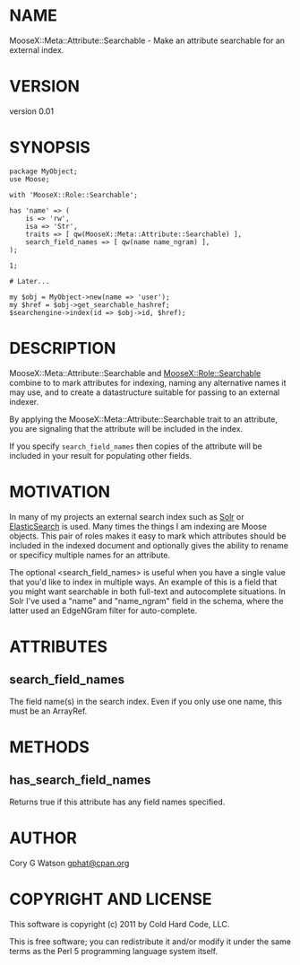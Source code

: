 # NAME

MooseX::Meta::Attribute::Searchable - Make an attribute searchable for an external index.

# VERSION

version 0.01

# SYNOPSIS

    package MyObject;
    use Moose;

    with 'MooseX::Role::Searchable';

    has 'name' => (
        is => 'rw',
        isa => 'Str',
        traits => [ qw(MooseX::Meta::Attribute::Searchable) ],
        search_field_names => [ qw(name name_ngram) ],
    );

    1;

    # Later...

    my $obj = MyObject->new(name => 'user');
    my $href = $obj->get_searchable_hashref;
    $searchengine->index(id => $obj->id, $href);

# DESCRIPTION

MooseX::Meta::Attribute::Searchable and [MooseX::Role::Searchable](http://search.cpan.org/perldoc?MooseX::Role::Searchable) combine to
to mark attributes for indexing, naming any alternative names it may use, and
to create a datastructure suitable for passing to an external indexer.

By applying the MooseX::Meta::Attribute::Searchable trait to an attribute, you
are signaling that the attribute will be included in the index.

If you specify `search_field_names` then copies of the attribute will be
included in your result for populating other fields.

# MOTIVATION

In many of my projects an external search index such as
[Solr](http://lucene.apache.org/solr/) or
[ElasticSearch](http://www.elasticsearch.org/) is used.  Many times the things
I am indexing are Moose objects.  This pair of roles makes it easy to mark
which attributes should be included in the indexed document and optionally
gives the ability to rename or specificy multiple names for an attribute.

The optional <search_field_names> is useful when you have a single value that
you'd like to index in multiple ways.  An example of this is a field that you
might want searchable in both full-text and autocomplete situations.  In Solr
I've used a "name" and "name_ngram" field in the schema, where the latter used
an EdgeNGram filter for auto-complete.

# ATTRIBUTES

## search_field_names

The field name(s) in the search index.  Even if you only use one name, this
must be an ArrayRef.

# METHODS

## has_search_field_names

Returns true if this attribute has any field names specified.

# AUTHOR

Cory G Watson <gphat@cpan.org>

# COPYRIGHT AND LICENSE

This software is copyright (c) 2011 by Cold Hard Code, LLC.

This is free software; you can redistribute it and/or modify it under
the same terms as the Perl 5 programming language system itself.